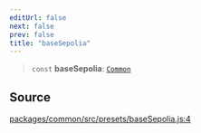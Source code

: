 ```yaml
---
editUrl: false
next: false
prev: false
title: "baseSepolia"
---
```


> `const` **baseSepolia**: [`Common`](/reference/tevm/common/type-aliases/common/)

## Source

[packages/common/src/presets/baseSepolia.js:4](https://github.com/evmts/tevm-monorepo/blob/main/packages/common/src/presets/baseSepolia.js#L4)
